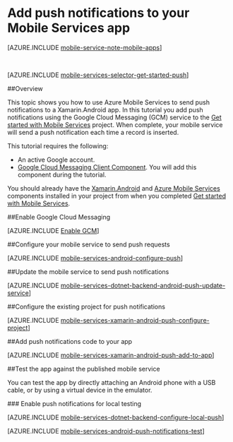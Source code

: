 <properties
	pageTitle="Get Started with Mobile Services for Xamarin Android apps | Microsoft Azure"
	description="Learn how to use Azure Mobile Services and Notification Hubs to send push notifications to your Xamarin Android app"
	services="mobile-services"
	documentationCenter="xamarin"
	authors="ggailey777"
	manager="dwrede"
	editor="mollybos"/>

<tags
	ms.service="mobile-services"
	ms.workload="mobile"
	ms.tgt_pltfrm="mobile-xamarin-android"
	ms.devlang="dotnet"
	ms.topic="article"
	ms.date="12/11/2015"
	ms.author="glenga"/>

# Add push notifications to your Mobile Services app

[AZURE.INCLUDE [mobile-service-note-mobile-apps](../../includes/mobile-services-note-mobile-apps.md)]

&nbsp;


[AZURE.INCLUDE [mobile-services-selector-get-started-push](../../includes/mobile-services-selector-get-started-push.md)]

##Overview

This topic shows you how to use Azure Mobile Services to send push notifications to a Xamarin.Android app. In this tutorial you add push notifications using the Google Cloud Messaging (GCM) service to the [Get started with Mobile Services] project. When complete, your mobile service will send a push notification each time a record is inserted.

This tutorial requires the following:

+ An active Google account.
+ [Google Cloud Messaging Client Component]. You will add this component during the tutorial.

You should already have the [Xamarin.Android] and [Azure Mobile Services][Azure Mobile Services Component] components installed in your project from when you completed [Get started with Mobile Services].

##<a id="register"></a>Enable Google Cloud Messaging

[AZURE.INCLUDE [Enable GCM](../../includes/mobile-services-enable-google-cloud-messaging.md)]

##<a id="configure"></a>Configure your mobile service to send push requests

[AZURE.INCLUDE [mobile-services-android-configure-push](../../includes/mobile-services-android-configure-push.md)]

##<a id="update-server"></a>Update the mobile service to send push notifications

[AZURE.INCLUDE [mobile-services-dotnet-backend-android-push-update-service](../../includes/mobile-services-dotnet-backend-android-push-update-service.md)]

##<a id="configure-app"></a>Configure the existing project for push notifications

[AZURE.INCLUDE [mobile-services-xamarin-android-push-configure-project](../../includes/mobile-services-xamarin-android-push-configure-project.md)]

##<a id="add-push"></a>Add push notifications code to your app

[AZURE.INCLUDE [mobile-services-xamarin-android-push-add-to-app](../../includes/mobile-services-xamarin-android-push-add-to-app.md)]

##<a name="test-app"></a>Test the app against the published mobile service

You can test the app by directly attaching an Android phone with a USB cable, or by using a virtual device in the emulator.

###<a id="local-testing"></a> Enable push notifications for local testing

[AZURE.INCLUDE [mobile-services-dotnet-backend-configure-local-push](../../includes/mobile-services-dotnet-backend-configure-local-push.md)]

[AZURE.INCLUDE [mobile-services-android-push-notifications-test](../../includes/mobile-services-android-push-notifications-test.md)]

<!-- URLs. -->
[Get started with Mobile Services]: mobile-services-dotnet-backend-xamarin-android-get-started.md


[Google Cloud Messaging Client Component]: http://components.xamarin.com/view/GCMClient/
[Xamarin.Android]: http://xamarin.com/download/
[Azure Mobile Services Component]: http://components.xamarin.com/view/azure-mobile-services/
